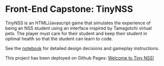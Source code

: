 # Front-End Capstone: TinyNSS

TinyNSS is an HTML/Javascript game that simulates the experience of being an NSS student using an interface inspired by Tamagotchi virtual pets. The player must care for their student and keep their student in optimal health so that the student can learn to code.

See the [notebook](./docs/notebook/readme.md) for detailed design decisions and gameplay instructions.

This project has been deployed on Github Pages: [Welcome to Tiny NSS!](https://mrerin.github.io/frontEndCapstone/)